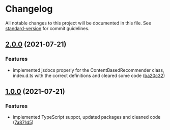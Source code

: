 # Changelog

All notable changes to this project will be documented in this file. See [standard-version](https://github.com/conventional-changelog/standard-version) for commit guidelines.

## [2.0.0](https://github.com/AnthonyLzq/content-based-recommender/compare/v1.0.0...v2.0.0) (2021-07-21)


### Features

* implemented jsdocs properly for the ContentBasedRecommender class, index.d.ts with the correct definitions and cleared some code ([ba20c32](https://github.com/AnthonyLzq/content-based-recommender/commit/ba20c32ff9bbb8f24307f3dd02b3001f7a1fff0d))

## [1.0.0](https://github.com/AnthonyLzq/content-based-recommender/compare/v1.5.0...v1.0.0) (2021-07-21)


### Features

* implemented TypeScript suppot, updated packages and cleaned code ([7a871d5](https://github.com/AnthonyLzq/content-based-recommender/commit/7a871d5b0fe503dcc705259512dd1f568dae46de))
